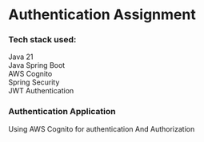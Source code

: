 # Authentication Assignment 

### Tech stack used:
Java 21 <br />
Java Spring Boot <br />
AWS Cognito <br/>
Spring Security <br />
JWT Authentication <br />


### Authentication Application

Using AWS Cognito for authentication And Authorization <br />
